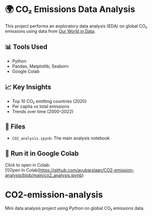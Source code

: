 # 🌍 CO₂ Emissions Data Analysis

This project performs an exploratory data analysis (EDA) on global CO₂ emissions using data from [Our World in Data](https://github.com/owid/co2-data).

## 📊 Tools Used
- Python
- Pandas, Matplotlib, Seaborn
- Google Colab

## 📈 Key Insights
- Top 10 CO₂ emitting countries (2020)
- Per capita vs total emissions
- Trends over time (2000–2022)

## 📁 Files
- `CO2_analysis.ipynb`: The main analysis notebook

## 🚀 Run it in Google Colab
Click to open in Colab:  
[![Open In Colab]https://github.com/ayubarslaan/CO2-emission-analysis/blob/main/co2_analysis.ipynb)
# CO2-emission-analysis
Mini data analysis project using Python on global CO₂ emissions data.
